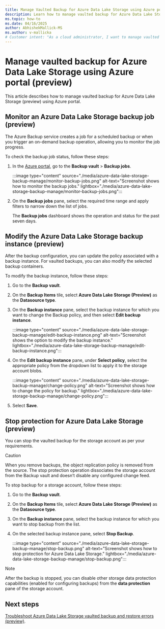 ```yaml
---
title: Manage Vaulted Backup for Azure Data Lake Storage using Azure portal (preview)
description: Learn how to manage vaulted backup for Azure Data Lake Storage (preview) using Azure portal.
ms.topic: how-to
ms.date: 04/16/2025
author: AbhishekMallick-MS
ms.author: v-mallicka
# Customer intent: "As a cloud administrator, I want to manage vaulted backup for Azure Data Lake Storage, so that I can ensure data protection and compliance for our organization's storage solutions."
---
```


# Manage vaulted backup for Azure Data Lake Storage using Azure portal (preview)

This article describes how to manage vaulted backup for Azure Data Lake Storage (preview) using Azure portal.

## Monitor an Azure Data Lake Storage backup job (preview)

The Azure Backup service creates a job for a scheduled backup or when you trigger an on-demand backup operation, allowing you to monitor the job progress.

To check the backup job status, follow these steps:

1. In the [Azure portal](), go to the **Backup vault** > **Backup jobs**.

   :::image type="content" source="./media/azure-data-lake-storage-backup-manage/monitor-backup-jobs.png" alt-text="Screenshot shows how to monitor the backup jobs." lightbox="./media/azure-data-lake-storage-backup-manage/monitor-backup-jobs.png":::

1. On the **Backup jobs** pane, select the required time range and apply filters to narrow down the list of jobs.

   The **Backup jobs** dashboard shows the operation and status for the past seven days.

## Modify the Azure Data Lake Storage backup instance (preview)

After the backup configuration, you can update the policy associated with a backup instance. For vaulted backups, you can also modify the selected backup containers.

To modify the backup instance, follow these steps:

1. Go to the **Backup vault**.
1. On the **Backup Items** tile, select **Azure Data Lake Storage (Preview)** as the **Datasource type**.
1. On the **Backup instance** pane, select the backup instance for which you want to change the Backup policy, and then select **Edit backup instance**.

   :::image type="content" source="./media/azure-data-lake-storage-backup-manage/edit-backup-instance.png" alt-text="Screenshot shows the option to modify the backup instance." lightbox="./media/azure-data-lake-storage-backup-manage/edit-backup-instance.png":::

1. On the **Edit backup instance** pane, under **Select policy**, select the appropriate policy from the dropdown list to apply it to the storage account blobs.

   :::image type="content" source="./media/azure-data-lake-storage-backup-manage/change-policy.png" alt-text="Screenshot shows how to change the policy for backup." lightbox="./media/azure-data-lake-storage-backup-manage/change-policy.png":::

1. Select **Save**.

## Stop protection for Azure Data Lake Storage (preview)

You can stop the vaulted backup for the storage account as per your requirements.

>[!Caution]
>When you remove backups, the object replication policy is removed from the source. The stop protection operation dissociates the storage account from the Backup vault and doesn’t disable any configured change feed.

To stop backup for a storage account, follow these steps: 

1. Go to the **Backup vault**.
1. On the **Backup Items** tile, select **Azure Data Lake Storage (Preview)** as the **Datasource type**. 
1. On the **Backup instance** pane, select the backup instance for which you want to stop backup from the list.
1. On the selected backup instance pane, select **Stop Backup**.

   :::image type="content" source="./media/azure-data-lake-storage-backup-manage/stop-backup.png" alt-text="Screenshot shows how to stop protection for Azure Data Lake Storage." lightbox="./media/azure-data-lake-storage-backup-manage/stop-backup.png":::

>[!Note]
>After the backup is stopped, you can disable other storage data protection capabilities (enabled for configuring backups) from the **data protection** pane of the storage account.

## Next steps

[Troubleshoot Azure Data Lake Storage vaulted backup and restore errors (preview)](azure-data-lake-storage-backup-troubleshoot.md).
 


